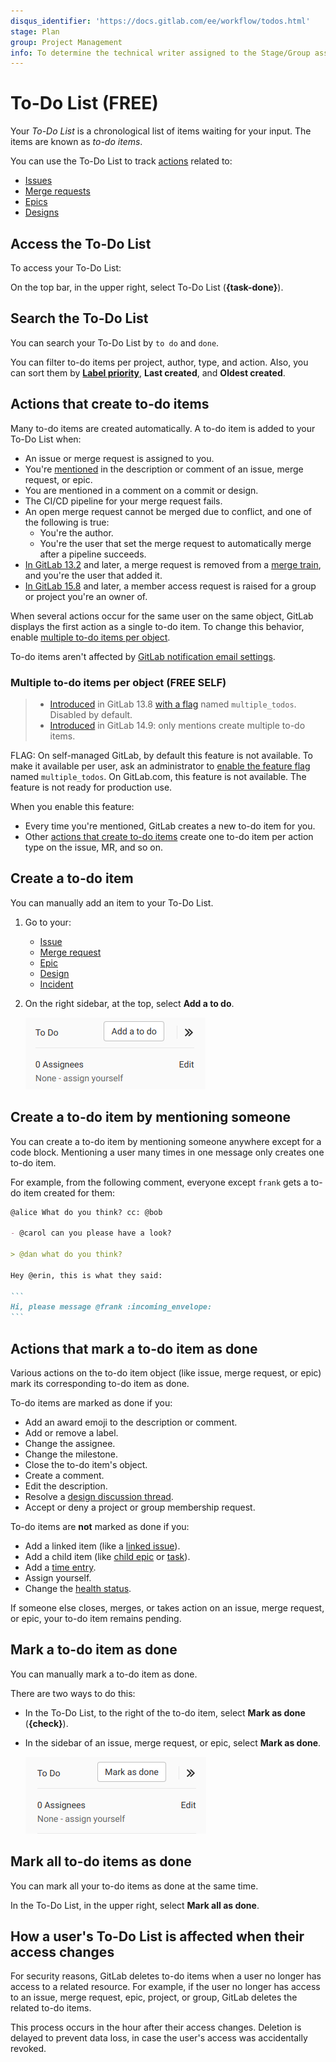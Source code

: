 ```yaml
---
disqus_identifier: 'https://docs.gitlab.com/ee/workflow/todos.html'
stage: Plan
group: Project Management
info: To determine the technical writer assigned to the Stage/Group associated with this page, see https://about.gitlab.com/handbook/product/ux/technical-writing/#assignments
---
```


# To-Do List **(FREE)**

Your *To-Do List* is a chronological list of items waiting for your input.
The items are known as *to-do items*.

You can use the To-Do List to track [actions](#actions-that-create-to-do-items) related to:

- [Issues](project/issues/index.md)
- [Merge requests](project/merge_requests/index.md)
- [Epics](group/epics/index.md)
- [Designs](project/issues/design_management.md)

## Access the To-Do List

To access your To-Do List:

On the top bar, in the upper right, select To-Do List (**{task-done}**).

## Search the To-Do List

You can search your To-Do List by `to do` and `done`.

You can filter to-do items per project, author, type, and action.
Also, you can sort them by [**Label priority**](project/labels.md#set-label-priority),
**Last created**, and **Oldest created**.

## Actions that create to-do items

Many to-do items are created automatically.
A to-do item is added to your To-Do List when:

- An issue or merge request is assigned to you.
- You're [mentioned](discussions/index.md#mentions) in the description or
  comment of an issue, merge request, or epic.
- You are mentioned in a comment on a commit or design.
- The CI/CD pipeline for your merge request fails.
- An open merge request cannot be merged due to conflict, and one of the
  following is true:
  - You're the author.
  - You're the user that set the merge request to automatically merge after a
    pipeline succeeds.
- [In GitLab 13.2](https://gitlab.com/gitlab-org/gitlab/-/issues/12136) and later, a
  merge request is removed from a
  [merge train](../ci/pipelines/merge_trains.md),
  and you're the user that added it.
- [In GitLab 15.8](https://gitlab.com/gitlab-org/gitlab/-/issues/374725) and later,
  a member access request is raised for a group or project you're an owner of.

When several actions occur for the same user on the same object,
GitLab displays the first action as a single to-do item.
To change this behavior, enable
[multiple to-do items per object](#multiple-to-do-items-per-object).

To-do items aren't affected by [GitLab notification email settings](profile/notifications.md).

### Multiple to-do items per object **(FREE SELF)**

<!-- When the feature flag is removed, integrate this topic into the one above. -->

> - [Introduced](https://gitlab.com/gitlab-org/gitlab/-/issues/28355) in GitLab 13.8 [with a flag](../administration/feature_flags.md) named `multiple_todos`. Disabled by default.
> - [Introduced](https://gitlab.com/gitlab-org/gitlab/-/merge_requests/82470) in GitLab 14.9: only mentions create multiple to-do items.

FLAG:
On self-managed GitLab, by default this feature is not available. To make it available per user,
ask an administrator to [enable the feature flag](../administration/feature_flags.md) named `multiple_todos`.
On GitLab.com, this feature is not available.
The feature is not ready for production use.

When you enable this feature:

- Every time you're mentioned, GitLab creates a new to-do item for you.
- Other [actions that create to-do items](#actions-that-create-to-do-items)
  create one to-do item per action type on the issue, MR, and so on.

## Create a to-do item

You can manually add an item to your To-Do List.

1. Go to your:

   - [Issue](project/issues/index.md)
   - [Merge request](project/merge_requests/index.md)
   - [Epic](group/epics/index.md)
   - [Design](project/issues/design_management.md)
   - [Incident](../operations/incident_management/incidents.md)

1. On the right sidebar, at the top, select **Add a to do**.

   ![Adding a to-do item from the issuable sidebar](img/todos_add_todo_sidebar_v14_1.png)

## Create a to-do item by mentioning someone

You can create a to-do item by mentioning someone anywhere except for a code block. Mentioning a user many times in one message only creates one to-do item.

For example, from the following comment, everyone except `frank` gets a to-do item created for them:

````markdown
@alice What do you think? cc: @bob

- @carol can you please have a look?

> @dan what do you think?

Hey @erin, this is what they said:

```
Hi, please message @frank :incoming_envelope:
```
````

## Actions that mark a to-do item as done

Various actions on the to-do item object (like issue, merge request, or epic) mark its
corresponding to-do item as done.

To-do items are marked as done if you:

- Add an award emoji to the description or comment.
- Add or remove a label.
- Change the assignee.
- Change the milestone.
- Close the to-do item's object.
- Create a comment.
- Edit the description.
- Resolve a [design discussion thread](project/issues/design_management.md#resolve-a-discussion-thread-on-a-design).
- Accept or deny a project or group membership request.

To-do items are **not** marked as done if you:

- Add a linked item (like a [linked issue](project/issues/related_issues.md)).
- Add a child item (like [child epic](group/epics/manage_epics.md#multi-level-child-epics) or [task](tasks.md)).
- Add a [time entry](project/time_tracking.md).
- Assign yourself.
- Change the [health status](project/issues/managing_issues.md#health-status).

If someone else closes, merges, or takes action on an issue, merge request, or
epic, your to-do item remains pending.

## Mark a to-do item as done

You can manually mark a to-do item as done.

There are two ways to do this:

- In the To-Do List, to the right of the to-do item, select **Mark as done** (**{check}**).
- In the sidebar of an issue, merge request, or epic, select **Mark as done**.

  ![Mark as done from the sidebar](img/todos_mark_done_sidebar_v14_1.png)

## Mark all to-do items as done

You can mark all your to-do items as done at the same time.

In the To-Do List, in the upper right, select **Mark all as done**.

## How a user's To-Do List is affected when their access changes

For security reasons, GitLab deletes to-do items when a user no longer has access to a related resource.
For example, if the user no longer has access to an issue, merge request, epic, project, or group,
GitLab deletes the related to-do items.

This process occurs in the hour after their access changes. Deletion is delayed to
prevent data loss, in case the user's access was accidentally revoked.
